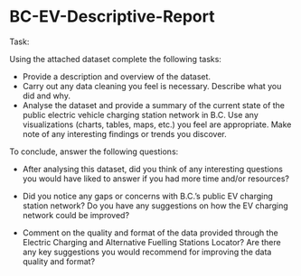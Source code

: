# BC-EV-Descriptive-Report

Task:

Using the attached dataset complete the following tasks:

*	Provide a description and overview of the dataset. 
*	Carry out any data cleaning you feel is necessary. Describe what you did and why. 
* Analyse the dataset and provide a summary of the current state of the public electric vehicle charging station network in B.C. Use any visualizations (charts, tables, maps, etc.) you feel are appropriate. Make note of any interesting findings or trends you discover. 


To conclude, answer the following questions:

*	After analysing this dataset, did you think of any interesting questions you would have liked to answer if you had more time and/or resources?

*	Did you notice any gaps or concerns with B.C.’s public EV charging station network? Do you have any suggestions on how the EV charging network could be improved?

*	Comment on the quality and format of the data provided through the Electric Charging and Alternative Fuelling Stations Locator? Are there any key suggestions you would recommend for improving the data quality and format?
